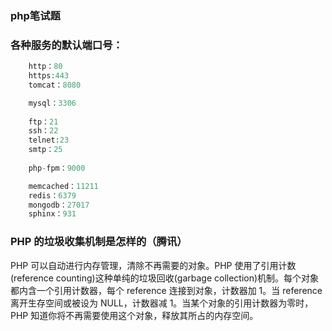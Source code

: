 ### php笔试题

### 各种服务的默认端口号：

```php
	http：80
	https:443
	tomcat：8080

	mysql：3306
	
	ftp：21
	ssh：22
	telnet:23
	smtp：25
	
	php-fpm：9000

	memcached：11211
	redis：6379
	mongodb：27017
	sphinx：931
```

### **PHP** **的垃圾收集机制是怎样的（腾讯）**

PHP 可以自动进行内存管理，清除不再需要的对象。PHP 使用了引用计数(reference counting)这种单纯的垃圾回收(garbage collection)机制。每个对象都内含一个引用计数器，每个 reference 连接到对象，计数器加 1。当 reference 离开生存空间或被设为 NULL，计数器减 1。当某个对象的引用计数器为零时，PHP 知道你将不再需要使用这个对象，释放其所占的内存空间。


